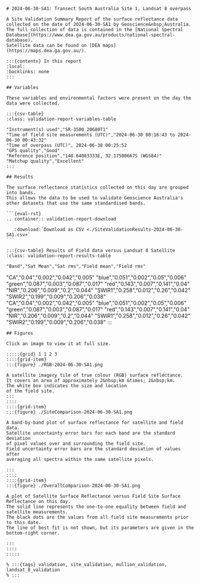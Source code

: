 
    # 2024-06-30-SA1: Transect South Australia Site 1, Landsat 8 overpass
    
    A Site Validation Summary Report of the surface reflectance data collected on the date of 2024-06-30-SA1 by Geoscience&nbsp;Australia.
    The full collection of data is contained in the [National Spectral Database](https://www.dea.ga.gov.au/products/national-spectral-database).
    Satellite data can be found on [DEA maps](https://maps.dea.ga.gov.au/).
    
    :::{contents} In this report
    :local:
    :backlinks: none
    :::
    
    ## Variables
    
    These variables and environmental factors were present on the day the data were collected.
    
    :::{csv-table}
    :class: validation-report-variables-table
    
    "Instrument(s) used","SR-3500_20680T1"
    "Time of field site measurements (UTC)","2024-06-30 00:16:43 to 2024-06-30 00:43:32"
    "Time of overpass (UTC)", 2024-06-30 00:25:52
    "GPS quality","Good"
    "Reference position","140.64083333E, 32.17500667S (WGS84)"
    "Matchup quality","Excellent"
    :::
    
    ## Results
    
    The surface reflectance statistics collected on this day are grouped into bands.
    This allows the data to be used to validate Geoscience Australia's other datasets that use the same standardised bands.
    
    ```{eval-rst}
    .. container:: validation-report-download
    
       :download:`Download as CSV <./SiteValidationResults-2024-06-30-SA1.csv>`
    ```
    
    :::{csv-table} Results of Field data versus Landsat 8 Satellite
    :class: validation-report-results-table
    
    "Band","Sat Mean","Sat rms","Field mean","Field rms"
"CA","0.04","0.002","0.042","0.005"
"blue","0.051","0.002","0.05","0.006"
"green","0.087","0.003","0.087","0.017"
"red","0.143","0.007","0.141","0.04"
"NIR","0.206","0.009","0.2","0.044"
"SWIR1","0.258","0.012","0.26","0.042"
"SWIR2","0.199","0.009","0.206","0.038"
"CA","0.04","0.002","0.042","0.005"
"blue","0.051","0.002","0.05","0.006"
"green","0.087","0.003","0.087","0.017"
"red","0.143","0.007","0.141","0.04"
"NIR","0.206","0.009","0.2","0.044"
"SWIR1","0.258","0.012","0.26","0.042"
"SWIR2","0.199","0.009","0.206","0.038"
    :::
    
    ## Figures
    
    Click an image to view it at full size.
    
    :::::{grid} 1 1 2 3
    ::::{grid-item}
    :::{figure} ./RGB-2024-06-30-SA1.png
    
    A satellite imagery tile of true colour (RGB) surface reflectance.
    It covers an area of approximately 2&nbsp;km &times; 2&nbsp;km.
    The white box indicates the size and location
    of the field site.
    :::
    ::::
    ::::{grid-item}
    :::{figure} ./SiteComparison-2024-06-30-SA1.png
    
    A band-by-band plot of surface reflectance for satellite and field data.
    Satellite uncertainty error bars for each band are the standard deviation
    of pixel values over and surrounding the field site.
    Field uncertainty error bars are the standard deviation of values after
    averaging all spectra within the same satellite pixels.
    
    :::
    ::::
    ::::{grid-item}
    :::{figure} ./OverallComparison-2024-06-30-SA1.png
    
    A plot of Satellite Surface Reflectance versus Field Site Surface Reflectance on this day.
    The solid line represents the one-to-one equality between field and satellite measurements.
    The black dots are the values from all field site measurements prior to this date.
    The line of best fit is not shown, but its parameters are given in the bottom-right corner.
    
    :::
    ::::
    :::::
    
    % :::{tags} validation, site_validation, mullion_validation, landsat_8_validation
    % :::
    